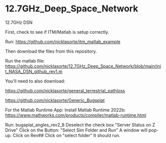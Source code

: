 # 12.7GHz_Deep_Space_Network
12.7GHz DSN

First, check to see if ITM/Matlab is setup correctly.

Run: https://github.com/nicklasorte/itm_matlab_example

Then download the files from this repository.

Run the matlab file: https://github.com/nicklasorte/12.7GHz_Deep_Space_Network/blob/main/init_NASA_DSN_github_rev1.m

You'll need to also download:

https://github.com/nicklasorte/general_terrestrial_pathloss

https://github.com/nicklasorte/Generic_Bugsplat


For the Matlab Runtime App:
Install Matlab Runtime 2022b: https://www.mathworks.com/products/compiler/matlab-runtime.html

Run: bugsplat_angles_rev2_8
Deselect the check box "Server Status on Z Drive"
Click on the Button: "Select Sim Folder and Run"
A window will pop-up.
Click on Rev##
Click on "select folder"
It should run.

